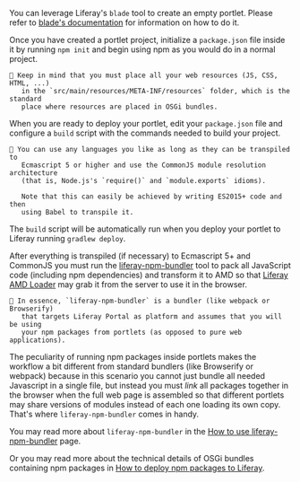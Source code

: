 You can leverage Liferay's `blade` tool to create an empty portlet. Please refer to [blade's documentation](<(https://dev.liferay.com/develop/tutorials/-/knowledge_base/7-0/blade-cli)>) for information on how to do it.

Once you have created a portlet project, initialize a `package.json` file inside it by running `npm init` and begin using npm as you would do in a normal project.

```
👀 Keep in mind that you must place all your web resources (JS, CSS, HTML, ...)
   in the `src/main/resources/META-INF/resources` folder, which is the standard
   place where resources are placed in OSGi bundles.
```

When you are ready to deploy your portlet, edit your `package.json` file and configure a `build` script with the commands needed to build your project.

```
👀 You can use any languages you like as long as they can be transpiled to
   Ecmascript 5 or higher and use the CommonJS module resolution architecture
   (that is, Node.js's `require()` and `module.exports` idioms).

   Note that this can easily be achieved by writing ES2015+ code and then
   using Babel to transpile it.
```

The `build` script will be automatically run when you deploy your portlet to Liferay running `gradlew deploy`.

After everything is transpiled (if necessary) to Ecmascript 5+ and CommonJS you must run the [liferay-npm-bundler](../packages/liferay-npm-bundler) tool to pack all JavaScript code (including npm dependencies) and transform it to AMD so that [Liferay AMD Loader](https://github.com/liferay/liferay-amd-loader) may grab it from the server to use it in the browser.

```
👀 In essence, `liferay-npm-bundler` is a bundler (like webpack or Browserify)
   that targets Liferay Portal as platform and assumes that you will be using
   your npm packages from portlets (as opposed to pure web applications).
```

The peculiarity of running npm packages inside portlets makes the workflow a bit different from standard bundlers (like Browserify or webpack) because in this scenario you cannot just bundle all needed Javascript in a single file, but instead you must _link_ all packages together in the browser when the full web page is assembled so that different portlets may share versions of modules instead of each one loading its own copy. That's where `liferay-npm-bundler` comes in handy.

You may read more about `liferay-npm-bundler` in the [How to use liferay-npm-bundler](How-to-use-liferay-npm-bundler.md) page.

Or you may read more about the technical details of OSGi bundles containing npm packages in [How to deploy npm packages to Liferay](How-to-deploy-npm-packages-to-Liferay.md).

